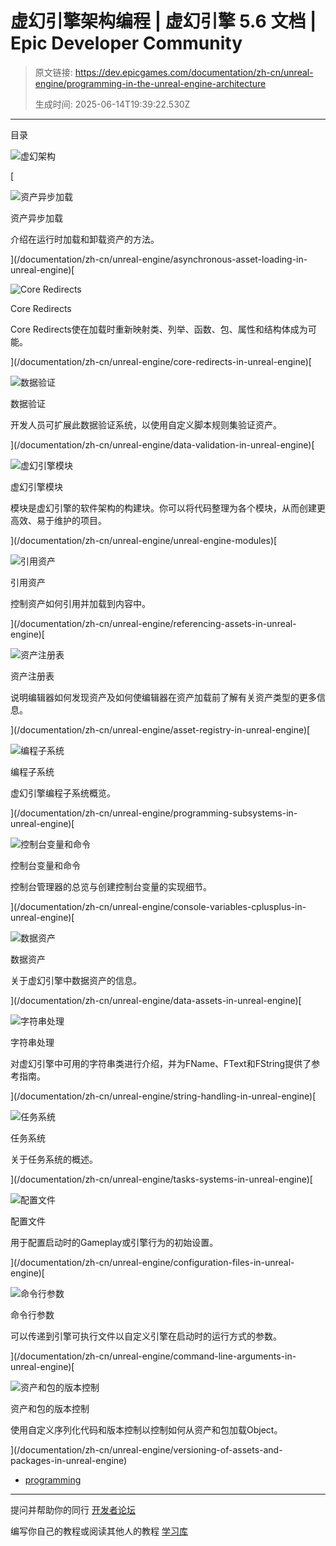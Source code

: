 # 虚幻引擎架构编程 | 虚幻引擎 5.6 文档 | Epic Developer Community

> 原文链接: https://dev.epicgames.com/documentation/zh-cn/unreal-engine/programming-in-the-unreal-engine-architecture
> 
> 生成时间: 2025-06-14T19:39:22.530Z

---

目录

![虚幻架构](https://dev.epicgames.com/community/api/documentation/image/6ffee1b0-1cee-4691-9779-11d5e0421e6f?resizing_type=fill&width=1920&height=335)

[

![资产异步加载](https://d1iv7db44yhgxn.cloudfront.net/documentation/images/694e7167-38a5-45c8-875b-3409384d5cc9/placeholder_topic.png)

资产异步加载

介绍在运行时加载和卸载资产的方法。





](/documentation/zh-cn/unreal-engine/asynchronous-asset-loading-in-unreal-engine)[

![Core Redirects](https://d1iv7db44yhgxn.cloudfront.net/documentation/images/603a65e0-eb48-4e68-b36e-b5289ccbbb5b/placeholder_topic.png)

Core Redirects

Core Redirects使在加载时重新映射类、列举、函数、包、属性和结构体成为可能。





](/documentation/zh-cn/unreal-engine/core-redirects-in-unreal-engine)[

![数据验证](https://d1iv7db44yhgxn.cloudfront.net/documentation/images/68911c5a-f299-48b6-8f04-bd853b6f1d68/placeholder_topic.png)

数据验证

开发人员可扩展此数据验证系统，以使用自定义脚本规则集验证资产。





](/documentation/zh-cn/unreal-engine/data-validation-in-unreal-engine)[

![虚幻引擎模块](https://d1iv7db44yhgxn.cloudfront.net/documentation/images/17a8b9ad-a4f3-4380-bc63-ebbf815ccc5d/placeholder_topic.png)

虚幻引擎模块

模块是虚幻引擎的软件架构的构建块。你可以将代码整理为各个模块，从而创建更高效、易于维护的项目。





](/documentation/zh-cn/unreal-engine/unreal-engine-modules)[

![引用资产](https://d1iv7db44yhgxn.cloudfront.net/documentation/images/871a53e8-9fe4-4600-8a0d-d8696f4e6d00/placeholder_topic.png)

引用资产

控制资产如何引用并加载到内容中。





](/documentation/zh-cn/unreal-engine/referencing-assets-in-unreal-engine)[

![资产注册表](https://d1iv7db44yhgxn.cloudfront.net/documentation/images/be05cd45-186d-4dbe-a231-44bcb3987656/placeholder_topic.png)

资产注册表

说明编辑器如何发现资产及如何使编辑器在资产加载前了解有关资产类型的更多信息。





](/documentation/zh-cn/unreal-engine/asset-registry-in-unreal-engine)[

![编程子系统](https://d1iv7db44yhgxn.cloudfront.net/documentation/images/9d8369b0-b3bb-422e-a5a0-340a62dc13af/placeholder_topic.png)

编程子系统

虚幻引擎编程子系统概览。





](/documentation/zh-cn/unreal-engine/programming-subsystems-in-unreal-engine)[

![控制台变量和命令](https://d1iv7db44yhgxn.cloudfront.net/documentation/images/dc680599-f0a3-4909-80ff-0694861ddd95/consolevar_topicimage.png)

控制台变量和命令

控制台管理器的总览与创建控制台变量的实现细节。





](/documentation/zh-cn/unreal-engine/console-variables-cplusplus-in-unreal-engine)[

![数据资产](https://d1iv7db44yhgxn.cloudfront.net/documentation/images/9bbd6d7c-ca23-4536-a787-0ff7c62fe4e9/placeholder_topic.png)

数据资产

关于虚幻引擎中数据资产的信息。





](/documentation/zh-cn/unreal-engine/data-assets-in-unreal-engine)[

![字符串处理](https://d1iv7db44yhgxn.cloudfront.net/documentation/images/76c23973-3875-4ab7-a2ca-7c0b937593a3/placeholder_topic.png)

字符串处理

对虚幻引擎中可用的字符串类进行介绍，并为FName、FText和FString提供了参考指南。





](/documentation/zh-cn/unreal-engine/string-handling-in-unreal-engine)[

![任务系统](https://d1iv7db44yhgxn.cloudfront.net/documentation/images/7d6bdd8c-34e0-402d-8812-b63f0652ee36/placeholder_topic.png)

任务系统

关于任务系统的概述。





](/documentation/zh-cn/unreal-engine/tasks-systems-in-unreal-engine)[

![配置文件](https://d1iv7db44yhgxn.cloudfront.net/documentation/images/eec063ee-d5cb-4c6b-89e9-658109e8962f/placeholder_topic.png)

配置文件

用于配置启动时的Gameplay或引擎行为的初始设置。





](/documentation/zh-cn/unreal-engine/configuration-files-in-unreal-engine)[

![命令行参数](https://d1iv7db44yhgxn.cloudfront.net/documentation/images/242d03b4-214f-4e33-a7df-9c44aa198ea0/placeholder_topic.png)

命令行参数

可以传递到引擎可执行文件以自定义引擎在启动时的运行方式的参数。





](/documentation/zh-cn/unreal-engine/command-line-arguments-in-unreal-engine)[

![资产和包的版本控制](https://d1iv7db44yhgxn.cloudfront.net/documentation/images/925aa4f3-d7b1-4ea0-a48f-4f172b2f75ef/versioningofassetsandpackages_topic.png)

资产和包的版本控制

使用自定义序列化代码和版本控制以控制如何从资产和包加载Object。





](/documentation/zh-cn/unreal-engine/versioning-of-assets-and-packages-in-unreal-engine)

-   [programming](https://dev.epicgames.com/community/search?query=programming)

* * *

提问并帮助你的同行 [开发者论坛](https://forums.unrealengine.com/categories?tag=unreal-engine)

编写你自己的教程或阅读其他人的教程 [学习库](https://dev.epicgames.com/community/unreal-engine/learning)